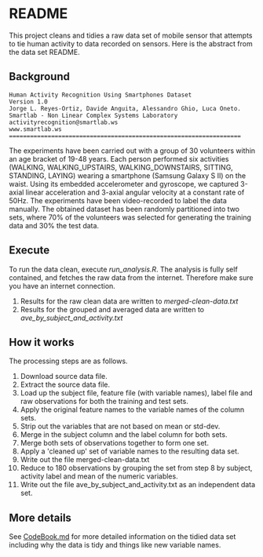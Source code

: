 # README
This project cleans and tidies a raw data set of mobile sensor that attempts to tie human activity to data recorded on sensors. Here is the abstract from the data set README.

## Background
```
Human Activity Recognition Using Smartphones Dataset
Version 1.0
Jorge L. Reyes-Ortiz, Davide Anguita, Alessandro Ghio, Luca Oneto.
Smartlab - Non Linear Complex Systems Laboratory
activityrecognition@smartlab.ws
www.smartlab.ws
==================================================================
```


The experiments have been carried out with a group of 30 volunteers within an age bracket of 19-48 years. Each person performed six activities (WALKING, WALKING_UPSTAIRS, WALKING_DOWNSTAIRS, SITTING, STANDING, LAYING) wearing a smartphone (Samsung Galaxy S II) on the waist. Using its embedded accelerometer and gyroscope, we captured 3-axial linear acceleration and 3-axial angular velocity at a constant rate of 50Hz. The experiments have been video-recorded to label the data manually. The obtained dataset has been randomly partitioned into two sets, where 70% of the volunteers was selected for generating the training data and 30% the test data.


## Execute
To run the data clean, execute *run_analysis.R*.
The analysis is fully self contained, and fetches the raw data from the internet. Therefore make sure you have an internet connection. 

1. Results for the raw clean data are written to *merged-clean-data.txt*
2. Results for the grouped and averaged data are written to *ave_by_subject_and_activity.txt*

## How it works
The processing steps are as follows. 
1. Download source data file.
2. Extract the source data file. 
3. Load up the subject file, feature file (with variable names), label file and raw observations for both the training and test sets. 
4. Apply the original feature names to the variable names of the column sets. 
5. Strip out the variables that are not based on mean or std-dev. 
6. Merge in the subject column and the label column for both sets.
7. Merge both sets of observations together to form one set. 
8. Apply a 'cleaned up' set of variable names to the resulting data set. 
9. Write out the file merged-clean-data.txt
9. Reduce to 180 observations by grouping the set from step 8 by subject, activity label and mean of the numeric variables. 
10. Write out the file ave_by_subject_and_activity.txt as an independent data set. 

## More details
See [CodeBook.md](https://github.com/lynchd/gcd_project/blob/master/CodeBook.md) for more detailed information on the tidied data set including why the data is tidy and things like new variable names.  
